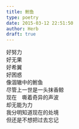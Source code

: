 ```yaml
---  
title: 鲋鱼  
type: poetry  
date: 2015-03-12 22:51:50  
author: Herb  
draft: true
---  
```

好努力  
好无果  
好希翼  
好困惑  
像涸辙中的鲋鱼  
尽管上一世是一头抹香鲸  
现在　嘶着奇异的声波  
却无能为力  
我分明知道现在的处境  
但还是不想把过去忘记